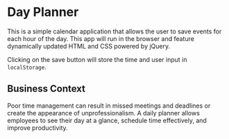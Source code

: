 # Day Planner

This is a simple calendar application that allows the user to save events for each hour of the day. This app will run in the browser and feature dynamically updated HTML and CSS powered by jQuery.

Clicking on the save button will store the time and user input in `localStorage`.

## Business Context

Poor time management can result in missed meetings and deadlines or create the appearance of unprofessionalism. A daily planner allows employees to see their day at a glance, schedule time effectively, and improve productivity.
